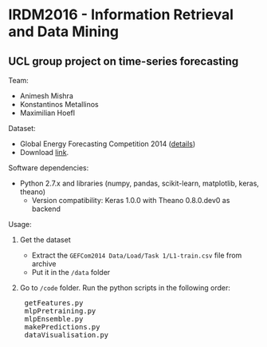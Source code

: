 # IRDM2016 - Information Retrieval and Data Mining
## UCL group project on time-series forecasting

Team:  
+ Animesh Mishra
+ Konstantinos Metallinos
+ Maximilian Hoefl


Dataset: 
+ Global Energy Forecasting Competition 2014 ([details](http://www.drhongtao.com/gefcom))  
+ Download [link](http://1drv.ms/1PIVd0L).


Software dependencies:
+ Python 2.7.x and libraries (numpy, pandas, scikit-learn, matplotlib, keras, theano)  
  - Version compatibility: Keras 1.0.0 with Theano 0.8.0.dev0 as backend


Usage:  
1. Get the dataset  
   * Extract the `GEFCom2014 Data/Load/Task 1/L1-train.csv` file from archive  
   * Put it in the `/data` folder

2. Go to `/code` folder. Run the python scripts in the following order:  
    <pre>
    getFeatures.py
    mlpPretraining.py
    mlpEnsemble.py
    makePredictions.py
    dataVisualisation.py
    </pre>  

